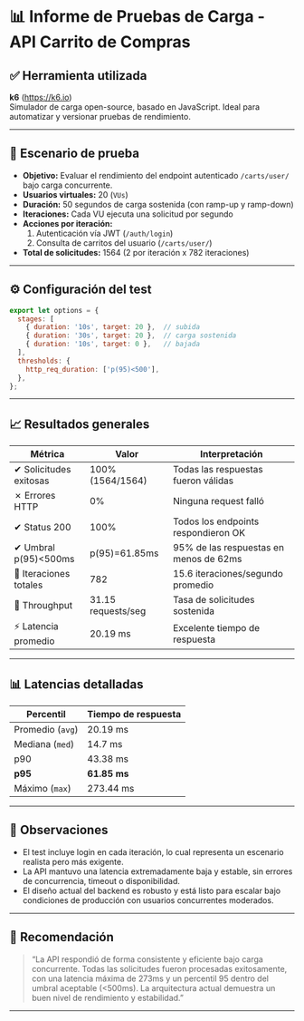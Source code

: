 # 📊 Informe de Pruebas de Carga - API Carrito de Compras

## ✅ Herramienta utilizada

**k6** (https://k6.io)  
Simulador de carga open-source, basado en JavaScript. Ideal para automatizar y versionar pruebas de rendimiento.

---

## 🧪 Escenario de prueba

- **Objetivo:** Evaluar el rendimiento del endpoint autenticado `/carts/user/` bajo carga concurrente.
- **Usuarios virtuales:** 20 (`VUs`)
- **Duración:** 50 segundos de carga sostenida (con ramp-up y ramp-down)
- **Iteraciones:** Cada VU ejecuta una solicitud por segundo
- **Acciones por iteración:**
  1. Autenticación vía JWT (`/auth/login`)
  2. Consulta de carritos del usuario (`/carts/user/`)
- **Total de solicitudes:** 1564 (2 por iteración x 782 iteraciones)

---

## ⚙️ Configuración del test

```js
export let options = {
  stages: [
    { duration: '10s', target: 20 },  // subida
    { duration: '30s', target: 20 },  // carga sostenida
    { duration: '10s', target: 0 },   // bajada
  ],
  thresholds: {
    http_req_duration: ['p(95)<500'],
  },
};
```

---

## 📈 Resultados generales

| Métrica                       | Valor              | Interpretación                              |
|-------------------------------|--------------------|---------------------------------------------|
| ✔ Solicitudes exitosas        | 100% (1564/1564)   | Todas las respuestas fueron válidas        |
| ✗ Errores HTTP                | 0%                 | Ninguna request falló                       |
| ✔ Status 200                  | 100%               | Todos los endpoints respondieron OK         |
| ✔ Umbral p(95)<500ms          | p(95)=61.85ms      | 95% de las respuestas en menos de 62ms      |
| 🔁 Iteraciones totales        | 782                | 15.6 iteraciones/segundo promedio           |
| 🚀 Throughput                 | 31.15 requests/seg | Tasa de solicitudes sostenida               |
| ⚡ Latencia promedio           | 20.19 ms           | Excelente tiempo de respuesta               |

---

## 📊 Latencias detalladas

| Percentil         | Tiempo de respuesta |
|-------------------|---------------------|
| Promedio (`avg`)  | 20.19 ms            |
| Mediana (`med`)   | 14.7 ms             |
| p90               | 43.38 ms            |
| **p95**           | **61.85 ms**        |
| Máximo (`max`)    | 273.44 ms           |

---

## 🧠 Observaciones

- El test incluye login en cada iteración, lo cual representa un escenario realista pero más exigente.
- La API mantuvo una latencia extremadamente baja y estable, sin errores de concurrencia, timeout o disponibilidad.
- El diseño actual del backend es robusto y está listo para escalar bajo condiciones de producción con usuarios concurrentes moderados.

---

## 📌 Recomendación

> “La API respondió de forma consistente y eficiente bajo carga concurrente. Todas las solicitudes fueron procesadas exitosamente, con una latencia máxima de 273ms y un percentil 95 dentro del umbral aceptable (<500ms). La arquitectura actual demuestra un buen nivel de rendimiento y estabilidad.”

---
